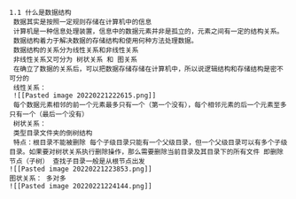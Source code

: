 	1.1 什么是数据结构
	 数据其实是按照一定规则存储在计算机中的信息
	 计算机是一种信息处理装置，信息中的数据元素并非是孤立的，元素之间有一定的结构关系。
	 数据结构着力于解决数据的存储结构和使用何种方法处理数据。
	 数据结构的关系分为线性关系和非线性关系
	 非线性关系又可分为 树状关系 和 图关系
	 在确立了数据的关系后，可以把数据存储存储在计算机中，所以说逻辑结构和存储结构是密不可分的
	 线性关系：
	 ![[Pasted image 20220221222615.png]]
	 每个数据元素相邻的前一个元素最多只有一个（第一个没有），每个相邻元素的后一个元素至多只有一个（最后一个没有）
	 树状关系：
	 类型目录文件夹的倒树结构
	 特点：根目录不能被删除 每个子级目录只能有一个父级目录，但一个父级目录可以有多个子级目录。如果要对树状关系执行删除操作，那么需要删除当前目录及其目录下的所有文件 即删除节点（子树） 查找子目录一般是从根节点出发
	![[Pasted image 20220221223853.png]]
	图状关系： 多对多
	![[Pasted image 20220221224144.png]]